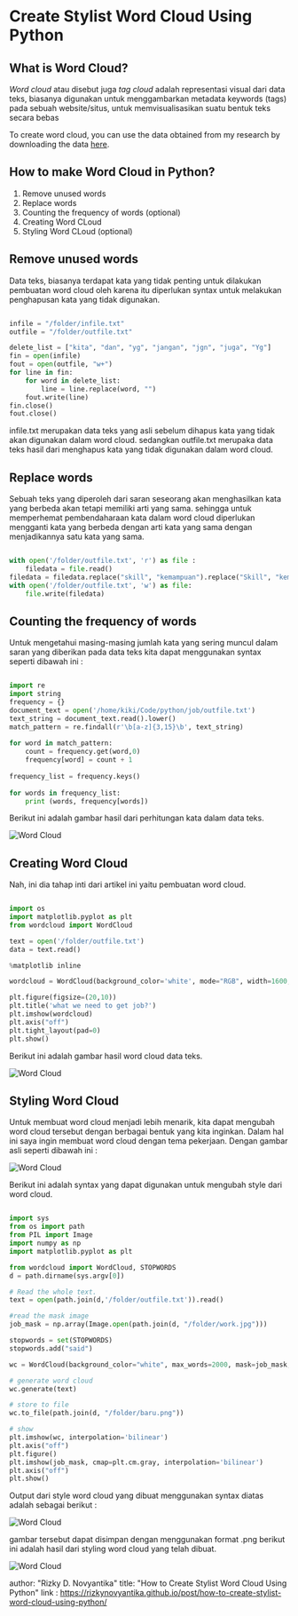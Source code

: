 # Create Stylist Word Cloud Using Python
## What is Word Cloud?

_Word cloud_ atau disebut juga _tag cloud_ adalah representasi visual dari data teks, biasanya digunakan untuk menggambarkan metadata keywords (tags) pada sebuah website/situs, untuk memvisualisasikan suatu bentuk teks secara bebas

To create word cloud, you can use the data obtained from my research by downloading the data [here](https://raw.githubusercontent.com/rizkynovyantika/marketingstrategies/master/word%20cloud%20/suggestion). 

## How to make Word Cloud in Python?

1. Remove unused words
2. Replace words
3. Counting the frequency of words (optional)
4. Creating Word CLoud
5. Styling Word CLoud (optional)

## Remove unused words

Data teks, biasanya terdapat kata yang tidak penting untuk dilakukan pembuatan word cloud oleh karena itu diperlukan syntax untuk melakukan penghapusan kata yang tidak digunakan. 

```python

infile = "/folder/infile.txt"
outfile = "/folder/outfile.txt"

delete_list = ["kita", "dan", "yg", "jangan", "jgn", "juga", "Yg"]
fin = open(infile)
fout = open(outfile, "w+")
for line in fin:
    for word in delete_list:
        line = line.replace(word, "")
    fout.write(line)
fin.close()
fout.close()

```

infile.txt merupakan data teks yang asli sebelum dihapus kata yang tidak akan digunakan dalam word cloud. sedangkan outfile.txt merupaka data teks hasil dari menghapus kata yang tidak digunakan dalam word cloud.

## Replace words

Sebuah teks yang diperoleh dari saran seseorang akan menghasilkan kata yang berbeda akan tetapi memiliki arti yang sama. sehingga untuk memperhemat pembendaharaan kata dalam word cloud diperlukan mengganti kata yang berbeda dengan arti kata yang sama dengan menjadikannya satu kata yang sama.

```python

with open('/folder/outfile.txt', 'r') as file :
    filedata = file.read()
filedata = filedata.replace("skill", "kemampuan").replace("Skill", "kemampuan").replace("skills", "kemampuan").replace("softskill", "kemampuan").replace("connection", "koneksi").replace("ipk", "IPK").replace("cv", "CV").replace("berdoa", "doa").replace("yg", " ").replace("communication", "komunikasi")
with open('/folder/outfile.txt', 'w') as file:
    file.write(filedata)

```


## Counting the frequency of words

Untuk mengetahui masing-masing jumlah kata yang sering muncul dalam saran yang diberikan pada data teks kita dapat menggunakan syntax seperti dibawah ini :

```python

import re
import string
frequency = {}
document_text = open('/home/kiki/Code/python/job/outfile.txt')
text_string = document_text.read().lower()
match_pattern = re.findall(r'\b[a-z]{3,15}\b', text_string)
 
for word in match_pattern:
    count = frequency.get(word,0)
    frequency[word] = count + 1
     
frequency_list = frequency.keys()
 
for words in frequency_list:
    print (words, frequency[words])

```

Berikut ini adalah gambar hasil dari perhitungan kata dalam data teks.

![Word Cloud](https://rizkynovyantika.github.io/images/create-stylist-word-cloud-using-python/1.png)

## Creating Word Cloud
Nah, ini dia tahap inti dari artikel ini yaitu pembuatan word cloud.

```python

import os
import matplotlib.pyplot as plt
from wordcloud import WordCloud

text = open('/folder/outfile.txt')
data = text.read()

%matplotlib inline

wordcloud = WordCloud(background_color='white', mode="RGB", width=1600, height=800).generate(data)

plt.figure(figsize=(20,10))
plt.title('what we need to get job?')
plt.imshow(wordcloud)
plt.axis("off")
plt.tight_layout(pad=0)
plt.show()

```
Berikut ini adalah gambar hasil word cloud data teks.

![Word Cloud](https://rizkynovyantika.github.io/images/create-stylist-word-cloud-using-python/2.png)


## Styling Word Cloud
Untuk membuat word cloud menjadi lebih menarik, kita dapat mengubah word cloud tersebut dengan berbagai bentuk yang kita inginkan. Dalam hal ini saya ingin membuat word cloud dengan tema pekerjaan. Dengan gambar asli seperti dibawah ini :

![Word Cloud](https://rizkynovyantika.github.io/images/create-stylist-word-cloud-using-python/3.png)
 
Berikut ini adalah syntax yang dapat digunakan untuk mengubah style dari word cloud.

```python

import sys
from os import path
from PIL import Image
import numpy as np
import matplotlib.pyplot as plt

from wordcloud import WordCloud, STOPWORDS
d = path.dirname(sys.argv[0])

# Read the whole text.
text = open(path.join(d,'/folder/outfile.txt')).read()

#read the mask image
job_mask = np.array(Image.open(path.join(d, "/folder/work.jpg")))

stopwords = set(STOPWORDS)
stopwords.add("said")

wc = WordCloud(background_color="white", max_words=2000, mask=job_mask, stopwords=stopwords)

# generate word cloud
wc.generate(text)

# store to file
wc.to_file(path.join(d, "/folder/baru.png"))

# show
plt.imshow(wc, interpolation='bilinear')
plt.axis("off")
plt.figure()
plt.imshow(job_mask, cmap=plt.cm.gray, interpolation='bilinear')
plt.axis("off")
plt.show()

```

Output dari style word cloud yang dibuat menggunakan syntax diatas adalah sebagai berikut :

![Word Cloud](https://rizkynovyantika.github.io/images/create-stylist-word-cloud-using-python/4.png)

gambar tersebut dapat disimpan dengan menggunakan format .png 
berikut ini adalah hasil dari styling word cloud yang telah dibuat.

![Word Cloud](https://rizkynovyantika.github.io/images/create-stylist-word-cloud-using-python/5.png)


author: "Rizky D. Novyantika"
title: "How to Create Stylist Word Cloud Using Python"
link : https://rizkynovyantika.github.io/post/how-to-create-stylist-word-cloud-using-python/ 
